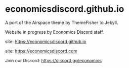 # economicsdiscord.github.io

A port of the Airspace theme by ThemeFisher to Jekyll.

Website in progress by Economics Discord staff.

site: https://economicsdiscord.github.io

site: https://economicsdiscord.com

Join our Discord: https://discord.gg/economics
